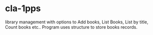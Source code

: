 # cla-1pps
 library management with options to Add books, List Books, List by title, Count books etc.. Program uses structure to store books records.
